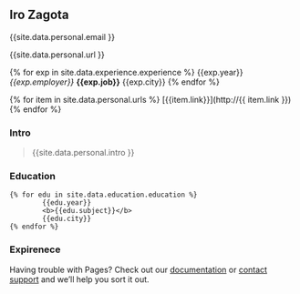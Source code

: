 

## Iro Zagota

{{site.data.personal.email }}

{{site.data.personal.url }}

{% for exp in site.data.experience.experience %}
{{exp.year}}
*{{exp.employer}}*
**{{exp.job}}**
{{exp.city}}
{% endfor %}


{% for item in site.data.personal.urls %}
 [{{item.link}}](http://{{ item.link }})
{% endfor %}


### Intro
>{{site.data.personal.intro }}

### Education 
```
{% for edu in site.data.education.education %}
        {{edu.year}}  
        <b>{{edu.subject}}</b>
        {{edu.city}} 
{% endfor %}
```

### Expirenece



Having trouble with Pages? Check out our [documentation](https://docs.github.com/categories/github-pages-basics/) or [contact support](https://github.com/contact) and we’ll help you sort it out.
